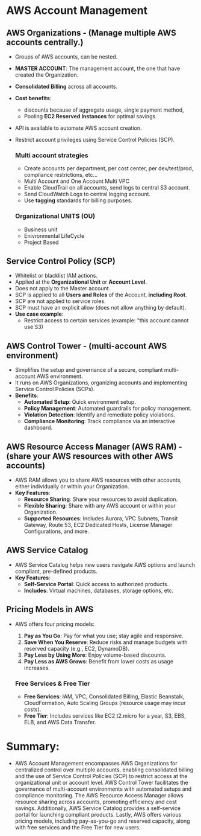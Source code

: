 # AWS Account Management

## AWS Organizations - (Manage multiple AWS accounts centrally.)

- Groups of AWS accounts, can be nested.
- **MASTER ACCOUNT**: The management account, the one that have created the Organization.
- **Consolidated Billing** across all accounts.
- **Cost benefits**:
  - discounts because of aggregate usage, single payment method,
  - Pooling **EC2 Reserved Instances** for optimal savings
- API is available to automate AWS account creation.
- Restrict account privileges using Service Control Policies (SCP).

  ### Multi account strategies

  - Create accounts per department, per cost center, per dev/test/prod, compliance restrictions, etc...
  - Multi Account and One Account Multi VPC
  - Enable CloudTrail on all accounts, send logs to central S3 account.
  - Send CloudWatch Logs to central logging account.
  - Use **tagging** standards for billing purposes.

  ### Organizational UNITS (OU)

  - Business unit
  - Enivronmental LifeCycle
  - Project Based

## Service Control Policy (SCP)

- Whitelist or blacklist IAM actions.
- Applied at the **Organizational Unit** or **Account Level**.
- Does not apply to the Master account.
- SCP is applied to all **Users and Roles** of the Account, **including Root**.
- SCP are not applied to service roles.
- SCP must have an explicit allow (does not allow anything by default).
- **Use case example**:
  - Restrict access to certain services (example: "this account cannot use S3)

## AWS Control Tower - (multi-account AWS environment)

- Simplifies the setup and governance of a secure, compliant multi-account AWS environment.
- It runs on AWS Organizations, organizing accounts and implementing Service Control Policies (SCPs).
- **Benefits**:
  - **Automated Setup**: Quick environment setup.
  - **Policy Management**: Automated guardrails for policy management.
  - **Violation Detection**: Identify and remediate policy violations.
  - **Compliance Monitoring**: Track compliance via an interactive dashboard.

## AWS Resource Access Manager (AWS RAM) - (share your AWS resources with other AWS accounts)

- AWS RAM allows you to share AWS resources with other accounts, either individually or within your Organization.
- **Key Features**:
  - **Resource Sharing**: Share your resources to avoid duplication.
  - **Flexible Sharing**: Share with any AWS account or within your Organization.
  - **Supported Resources**: Includes Aurora, VPC Subnets, Transit Gateway, Route 53, EC2 Dedicated Hosts, License Manager Configurations, and more.

## AWS Service Catalog

- AWS Service Catalog helps new users navigate AWS options and launch compliant, pre-defined products.
- **Key Features**:
  - **Self-Service Portal**: Quick access to authorized products.
  - **Includes**: Virtual machines, databases, storage options, etc.

## Pricing Models in AWS

- AWS offers four pricing models:

  1. **Pay as You Go**: Pay for what you use; stay agile and responsive.
  2. **Save When You Reserve**: Reduce risks and manage budgets with reserved capacity (e.g., EC2, DynamoDB).
  3. **Pay Less by Using More**: Enjoy volume-based discounts.
  4. **Pay Less as AWS Grows**: Benefit from lower costs as usage increases.

  ### Free Services & Free Tier

  - **Free Services**: IAM, VPC, Consolidated Billing, Elastic Beanstalk, CloudFormation, Auto Scaling Groups (resource usage may incur costs).
  - **Free Tier**: Includes services like EC2 t2.micro for a year, S3, EBS, ELB, and AWS Data Transfer.

# Summary:

- AWS Account Management encompasses AWS Organizations for centralized control over multiple accounts, enabling consolidated billing and the use of Service Control Policies (SCP) to restrict access at the organizational unit or account level. AWS Control Tower facilitates the governance of multi-account environments with automated setups and compliance monitoring. The AWS Resource Access Manager allows resource sharing across accounts, promoting efficiency and cost savings. Additionally, AWS Service Catalog provides a self-service portal for launching compliant products. Lastly, AWS offers various pricing models, including pay-as-you-go and reserved capacity, along with free services and the Free Tier for new users.
